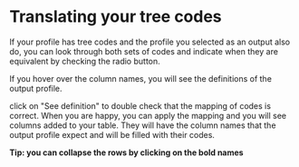 # Translating your tree codes

If your profile has tree codes and the profile you selected as an output also do, you can look through both sets of codes and indicate when they are equivalent by checking the radio button.

If you hover over the column names, you will see the definitions of the output profile.

click on "See definition" to double check that the mapping of codes is correct. When you are happy, you can apply the mapping and you will see columns added to your table. They will have the column names that the output profile expect and will be filled with their codes.

**Tip: you can collapse the rows by clicking on the bold names**
